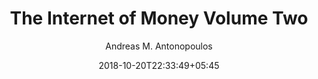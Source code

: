---
title: "The Internet of Money Volume Two"
date: 2018-10-20T22:33:49+05:45
draft: false
author: 'Andreas M. Antonopoulos'
read_year: '2017'
recommendation: '3'
url: /bookshelf/internet-of-money-vol2/
---